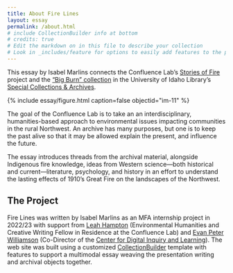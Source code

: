 ```yaml
---
title: About Fire Lines
layout: essay
permalink: /about.html
# include CollectionBuilder info at bottom
# credits: true
# Edit the markdown on in this file to describe your collection
# Look in _includes/feature for options to easily add features to the page
---
```


This essay by Isabel Marlins connects the Confluence Lab’s [Stories of Fire](https://www.theconfluencelab.org/stories-of-fire-atlas) project and the [“Big Burn” collection](https://www.lib.uidaho.edu/digital/bigburn/) in the University of Idaho Library’s [Special Collections & Archives](https://www.lib.uidaho.edu/special-collections/).

{% include essay/figure.html caption=false objectid="im-11" %}

The goal of the Confluence Lab is to take an an interdisciplinary, humanities-based approach to environmental issues impacting communities in the rural Northwest. An archive has many purposes, but one is to keep the past alive so that it may be allowed explain the present, and influence the future. 

The essay introduces threads from the archival material, alongside Indigenous fire knowledge, ideas from Western science—both historical and current—literature, psychology, and history in an effort to understand the lasting effects of 1910’s Great Fire on the landscapes of the Northwest.

## The Project

Fire Lines was written by Isabel Marlins as an MFA internship project in 2022/23 with support from [Leah Hampton](https://leahkhampton.com/) (Environmental Humanities and Creative Writing Fellow in Residence at the Confluence Lab) and [Evan Peter Williamson](https://www.lib.uidaho.edu/about/people/ewilliamson.html) (Co-Director of the [Center for Digital Inquiry and Learning](https://cdil.lib.uidaho.edu/)).
The web site was built using a customized [CollectionBuilder](https://collectionbuilder.github.io/) template with features to support a multimodal essay weaving the presentation writing and archival objects together.
